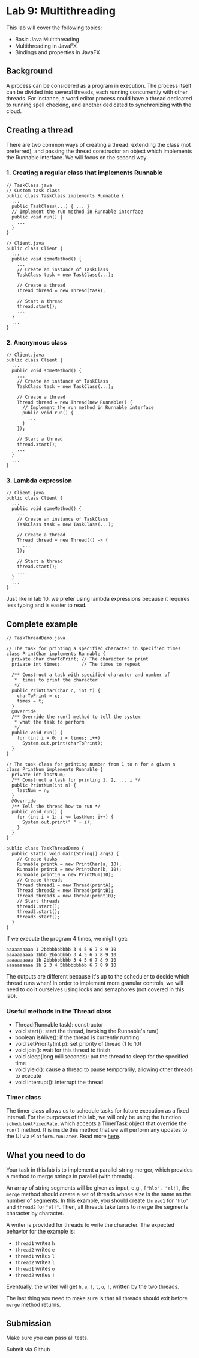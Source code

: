 # Lab 9: Multithreading
This lab will cover the following topics:
* Basic Java Multithreading
* Multithreading in JavaFX
* Bindings and properties in JavaFX

## Background
A process can be considered as a program in execution. The process itself can be divided into several threads, each running concurrently with other threads. For instance, a word editor process could have a thread dedicated to running spell checking, and another dedicated to synchronizing with the cloud.

## Creating a thread
There are two common ways of creating a thread: extending the class (not preferred), and passing the thread constructor an object which implements the Runnable interface. We will focus on the second way.

### 1. Creating a regular class that implements Runnable
```
// TaskClass.java
// Custom task class
public class TaskClass implements Runnable {
  ...
  public TaskClass(...) { ... }
  // Implement the run method in Runnable interface
  public void run() {
    ...
  }
}

// Client.java
public class Client {
  ...
  public void someMethod() {
    ...
	// Create an instance of TaskClass
	TaskClass task = new TaskClass(...);
	
	// Create a thread
	Thread thread = new Thread(task);
	
	// Start a thread
	thread.start();
	...
  }
  ...
}
```

### 2. Anonymous class
```
// Client.java
public class Client {
  ...
  public void someMethod() {
    ...
    // Create an instance of TaskClass
    TaskClass task = new TaskClass(...);
	
    // Create a thread
    Thread thread = new Thread(new Runnable() {
      // Implement the run method in Runnable interface
      public void run() {
        ...
      }
    });
	
    // Start a thread
    thread.start();
    ...
  }
  ...
}
```

### 3. Lambda expression
```
// Client.java
public class Client {
  ...
  public void someMethod() {
    ...
    // Create an instance of TaskClass
    TaskClass task = new TaskClass(...);
	
    // Create a thread
    Thread thread = new Thread(() -> {      
      ...
    });
	
    // Start a thread
    thread.start();
    ...
  }
  ...
}
```

Just like in lab 10, we prefer using lambda expressions because it requires less typing and is easier to read.

## Complete example
```
// TaskThreadDemo.java

// The task for printing a specified character in specified times
class PrintChar implements Runnable {
  private char charToPrint; // The character to print
  private int times;        // The times to repeat
  
  /** Construct a task with specified character and number of
   *  times to print the character
   */
  public PrintChar(char c, int t) {
    charToPrint = c;
    times = t;
  }
  @Override
  /** Override the run() method to tell the system
   * what the task to perform
   */
  public void run() {
    for (int i = 0; i < times; i++)
      System.out.print(charToPrint);
  }
}

// The task class for printing number from 1 to n for a given n
class PrintNum implements Runnable {
  private int lastNum;
  /** Construct a task for printing 1, 2, ... i */
  public PrintNum(int n) {
    lastNum = n;
  }
  @Override
  /** Tell the thread how to run */
  public void run() {
    for (int i = 1; i <= lastNum; i++) {
      System.out.print(" " + i);
    }
  }
}

public class TaskThreadDemo {
  public static void main(String[] args) {
    // Create tasks
    Runnable printA = new PrintChar(a, 10);
    Runnable printB = new PrintChar(b, 10);
    Runnable print10 = new PrintNum(10);
    // Create threads
    Thread thread1 = new Thread(printA);
    Thread thread2 = new Thread(printB);
    Thread thread3 = new Thread(print10);
    // Start threads
    thread1.start();
    thread2.start();
    thread3.start();
  }
}
```

If we execute the program 4 times, we might get:
```
aaaaaaaaaa 1 2bbbbbbbbbb 3 4 5 6 7 8 9 10
aaaaaaaaaa 1bbb 2bbbbbbb 3 4 5 6 7 8 9 10
aaaaaaaaaa 1b 2bbbbbbbbb 3 4 5 6 7 8 9 10
aaaaaaaaaa 1b 2 3 4 5bbbbbbbbb 6 7 8 9 10
```
The outputs are different because it's up to the scheduler to decide which thread runs when! In order to implement more granular controls, we will need to do it ourselves using locks and semaphores (not covered in this lab). 

### Useful methods in the Thread class
* Thread(Runnable task): constructor
* void start(): start the thread, invoking the Runnable's run()
* boolean isAlive(): if the thread is currently running
* void setPriority(int p): set priority of thread (1 to 10)
* void join(): wait for this thread to finish
* void sleep(long milliseconds): put the thread to sleep for the specified time
* void yield(): cause a thread to pause temporarily, allowing other threads to execute
* void interrupt(): interrupt the thread

### Timer class
The timer class allows us to schedule tasks for future execution as a fixed interval. For the purposes of this lab, we will only be using the function `scheduleAtFixedRate`, which accepts a TimerTask object that override the `run()` method. It is inside this method that we will perform any updates to the UI via `Platform.runLater`.
Read more [here](https://docs.oracle.com/javase/8/docs/api/java/util/Timer.html). 


## What you need to do

Your task in this lab is to implement a parallel string merger, which provides a method to merge strings in parallel (with threads).

An array of string segments will be given as input, e.g., `["hlo", "el!]`, the `merge` method should create a set of threads whose size is the same as the number of segments. 
In this example, you should create `thread1` for `"hlo"` and `thread2` for `"el!"`. 
Then, all threads take turns to merge the segments character by character.

A writer is provided for threads to write the character. 
The expected behavior for the example is:
- `thread1` writes `h`
- `thread2` writes `e`
- `thread1` writes `l`
- `thread2` writes `l`
- `thread1` writes `o`
- `thread2` writes `!`

Eventually, the writer will get `h`, `e`, `l`, `l`, `o`, `!`, written by the two threads.

The last thing you need to make sure is that all threads should exit before `merge` method returns.

## Submission

Make sure you can pass all tests.

Submit via Github
